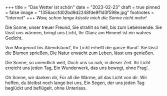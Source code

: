 +++
title = "Das Wetter ist schön"
date = "2023-02-23"
draft = true
pinned = false
image = "1356accfd02bd9d2248fde9f1d3f598e.jpg"
footnotes = "Internet"
+++
*Wow, schon lange küsste mich die Sonne nicht mehr!*

Die Sonne, unser treuer Freund, Sie strahlt so hell, bis zum Lebensende. Sie lässt uns wärmen, bringt uns Licht, Ihr Glanz am Himmel ist ein wahres Gedicht.

Von Morgenrot bis Abendstund', Ihr Licht erhellt die ganze Rund'. Sie lässt die Blumen sprießen, Die Natur erwacht zum Leben, lässt uns genießen.

Die Sonne, so unendlich weit, Doch uns so nah, in dieser Zeit. Ihr Licht erreicht uns jeden Tag, Ein Wunderwerk, das uns bewegt, ohne Frag'.

Oh Sonne, wir danken dir, Für all die Wärme, all das Licht von dir. Wir hoffen, du bleibst noch lange bei uns, Ein Segen, der uns jeden Tag beglückt und beflügelt, ohne Unterlass.